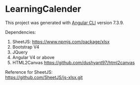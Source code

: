 # LearningCalender

This project was generated with [Angular CLI](https://github.com/angular/angular-cli) version 7.3.9.

Dependencies:<br>

1. SheetJS: https://www.npmjs.com/package/xlsx <br>
2. Bootstrap V4 <br>
3. JQuery <br>
4. Angular V4 or above <br>
5. HTML2Canvas  https://github.com/dushyant97/html2canvas<br>

Reference for SheetJS:<br>
https://github.com/SheetJS/js-xlsx.git
